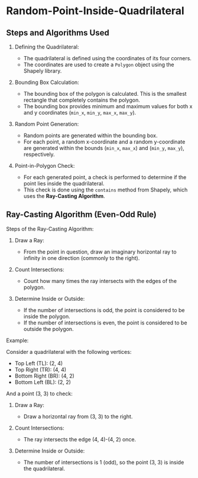 # Random-Point-Inside-Quadrilateral


## Steps and Algorithms Used

1. Defining the Quadrilateral:
   - The quadrilateral is defined using the coordinates of its four corners.
   - The coordinates are used to create a `Polygon` object using the Shapely library.

2. Bounding Box Calculation:
   - The bounding box of the polygon is calculated. This is the smallest rectangle that completely contains the polygon.
   - The bounding box provides minimum and maximum values for both x and y coordinates (`min_x`, `min_y`, `max_x`, `max_y`).

3. Random Point Generation:
   - Random points are generated within the bounding box.
   - For each point, a random x-coordinate and a random y-coordinate are generated within the bounds (`min_x`, `max_x`) and (`min_y`, `max_y`), respectively.

4. Point-in-Polygon Check:
   - For each generated point, a check is performed to determine if the point lies inside the quadrilateral.
   - This check is done using the `contains` method from Shapely, which uses the **Ray-Casting Algorithm**.

## Ray-Casting Algorithm (Even-Odd Rule)

Steps of the Ray-Casting Algorithm:

1. Draw a Ray:
   - From the point in question, draw an imaginary horizontal ray to infinity in one direction (commonly to the right).

2. Count Intersections:
   - Count how many times the ray intersects with the edges of the polygon.

3. Determine Inside or Outside:
   - If the number of intersections is odd, the point is considered to be inside the polygon.
   - If the number of intersections is even, the point is considered to be outside the polygon.

Example:

Consider a quadrilateral with the following vertices:
- Top Left (TL): (2, 4)
- Top Right (TR): (4, 4)
- Bottom Right (BR): (4, 2)
- Bottom Left (BL): (2, 2)

And a point (3, 3) to check:

1. Draw a Ray:
   - Draw a horizontal ray from (3, 3) to the right.

2. Count Intersections:
   - The ray intersects the edge (4, 4)-(4, 2) once.

3. Determine Inside or Outside:
   - The number of intersections is 1 (odd), so the point (3, 3) is inside the quadrilateral.

